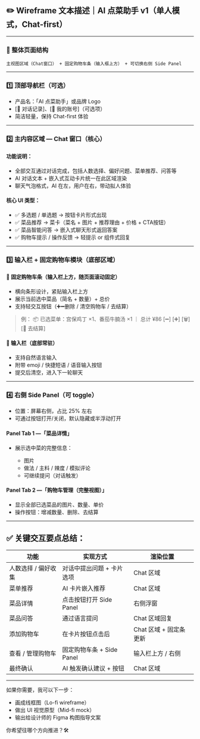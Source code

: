 
## ✏️ Wireframe 文本描述｜AI 点菜助手 v1（单人模式，Chat-first）

---

### 🧱 整体页面结构

```
主视图区域（Chat窗口） + 固定购物车条（输入框上方） + 可切换右侧 Side Panel
```

---

### 1️⃣ 顶部导航栏（可选）

* 产品名：「AI 点菜助手」或品牌 Logo
* \[💬 对话记录]、\[👤 我的账号]（可选项）
* 简洁轻量，保持 Chat-first 体验

---

### 2️⃣ 主内容区域 — Chat 窗口（核心）

#### 功能说明：

* 全部交互通过对话完成，包括人数选择、偏好问题、菜单推荐、问答等
* AI 对话文本 + 嵌入式互动卡片统一在此区域渲染
* 聊天气泡格式，AI 在左，用户在右，带动拟人体验

#### 核心 UI 类型：

* ✅ 多选题 / 单选题 → 按钮卡片形式出现
* ✅ 菜品推荐 → 菜卡（菜名 + 图片 + 推荐理由 + 价格 + CTA按钮）
* ✅ 菜品智能问答 → 嵌入式聊天形式返回答案
* ✅ 购物车提示 / 操作反馈 → 轻提示 or 组件式回复

---

### 3️⃣ 输入栏 + 固定购物车模块（底部区域）

#### 🛒 固定购物车条（输入栏上方，随页面滚动固定）

* 横向条形设计，紧贴输入栏上方
* 展示当前选中菜品（简名 + 数量）+ 总价
* 支持轻交互按钮（➕➖删除 / 清空购物车 / 去结算）

> 例：
> 📦 已选菜单：宫保鸡丁 ×1、番茄牛腩汤 ×1 ｜ 总计 ¥86
> \[➖] \[➕] \[🗑️] \[🛒 去结算]

#### 💬 输入栏（底部常驻）

* 支持自然语言输入
* 附带 emoji / 快捷短语 / 语音输入按钮
* 提交后清空，进入下一轮聊天

---

### 4️⃣ 右侧 Side Panel（可 toggle）

* 位置：屏幕右侧，占比 25% 左右
* 可通过按钮打开/关闭，默认隐藏或半浮动打开

#### Panel Tab 1 —「菜品详情」

* 展示选中菜的完整信息：

  * 图片
  * 做法 / 主料 / 辣度 / 模拟评论
  * 可继续提问（对话触发）

#### Panel Tab 2 —「购物车管理（完整视图）」

* 显示全部已选菜品的图片、数量、单价
* 操作按钮：增减数量、删除、去结算

---

## ✅ 关键交互要点总结：

| 功能          | 实现方式                | 渲染位置            |
| ----------- | ------------------- | --------------- |
| 人数选择 / 偏好收集 | 对话中提出问题 + 卡片选项      | Chat 区域         |
| 菜单推荐        | AI 卡片嵌入推荐           | Chat 区域         |
| 菜品详情        | 点击按钮打开 Side Panel   | 右侧浮窗            |
| 菜品问答        | 通过语言提问              | Chat 区域回复       |
| 添加购物车       | 在卡片按钮点击后            | Chat 区域 + 固定条更新 |
| 查看 / 管理购物车  | 固定购物车条 + Side Panel | 输入栏上方 / 右侧      |
| 最终确认        | AI 触发确认建议 + 按钮      | Chat 区域         |

---

如果你需要，我可以下一步：

* 画成线框图（Lo-fi wireframe）
* 做出 UI 视觉原型（Mid-fi mock）
* 输出给设计师的 Figma 构图指导文案

你希望往哪个方向推进？🛠️
